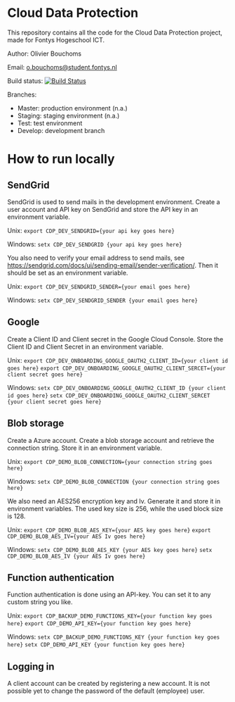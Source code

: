 # Cloud Data Protection

This repository contains all the code for the Cloud Data Protection project, made for Fontys Hogeschool ICT.

Author: Olivier Bouchoms

Email: o.bouchoms@student.fontys.nl

Build status: [![Build Status](https://dev.azure.com/OlivierBouchomsFontys/CloudDataProtection/_apis/build/status/CloudDataProtection%20test?branchName=test)](https://dev.azure.com/OlivierBouchomsFontys/CloudDataProtection/_apis/build/status/CloudDataProtection%20test?branchName=test)

Branches:

* Master: production environment (n.a.)
* Staging: staging environment (n.a.)
* Test: test environment
* Develop: development branch

# How to run locally

## SendGrid

SendGrid is used to send mails in the development environment. Create a user account and API key on SendGrid and store the API key in an environment variable.

Unix:
`export CDP_DEV_SENDGRID={your api key goes here}`

Windows:
`setx CDP_DEV_SENDGRID {your api key goes here}`

You also need to verify your email address to send mails, see https://sendgrid.com/docs/ui/sending-email/sender-verification/. Then it should be set as an environment variable.

Unix:
`export CDP_DEV_SENDGRID_SENDER={your email goes here}`

Windows:
`setx CDP_DEV_SENDGRID_SENDER {your email goes here}`

## Google

Create a Client ID and Client secret in the Google Cloud Console. Store the Client ID and Client Secret in an environment variable.

Unix:
`export CDP_DEV_ONBOARDING_GOOGLE_OAUTH2_CLIENT_ID={your client id goes here}`
`export CDP_DEV_ONBOARDING_GOOGLE_OAUTH2_CLIENT_SERCET={your client secret goes here}`

Windows:
`setx CDP_DEV_ONBOARDING_GOOGLE_OAUTH2_CLIENT_ID {your client id goes here}`
`setx CDP_DEV_ONBOARDING_GOOGLE_OAUTH2_CLIENT_SERCET {your client secret goes here}`

## Blob storage

Create a Azure account. Create a blob storage account and retrieve the connection string. Store it in an environment variable.

Unix:
`export CDP_DEMO_BLOB_CONNECTION={your connection string goes here}`

Windows:
`setx CDP_DEMO_BLOB_CONNECTION {your connection string goes here}`

We also need an AES256 encryption key and Iv. Generate it and store it in environment variables. The used key size is 256, while the used block size is 128.

Unix:
`export CDP_DEMO_BLOB_AES_KEY={your AES key goes here}`
`export CDP_DEMO_BLOB_AES_IV={your AES Iv goes here}`

Windows:
`setx CDP_DEMO_BLOB_AES_KEY {your AES key goes here}`
`setx CDP_DEMO_BLOB_AES_IV {your AES Iv goes here}`

## Function authentication

Function authentication is done using an API-key. You can set it to any custom string you like.

Unix:
`export CDP_BACKUP_DEMO_FUNCTIONS_KEY={your function key goes here}`
`export CDP_DEMO_API_KEY={your function key goes here}`

Windows:
`setx CDP_BACKUP_DEMO_FUNCTIONS_KEY {your function key goes here}`
`setx CDP_DEMO_API_KEY {your function key goes here}`

## Logging in

A client account can be created by registering a new account. It is not possible yet to change the password of the default (employee) user.